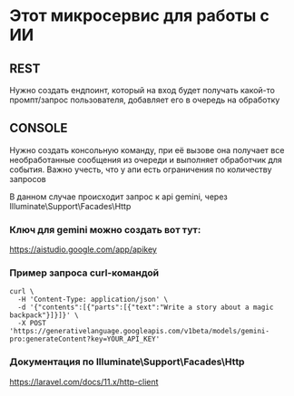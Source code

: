 # Этот микросервис для работы с ИИ

## REST 

Нужно создать ендпоинт, который на вход будет получать какой-то промпт/запрос пользователя, добавляет его в очередь на обработку

## CONSOLE 

Нужно создать консольную команду, при её вызове она получает все необработанные сообщения из очереди и выполняет обработчик для события. Важно учесть, что у апи есть ограничения по количеству запросов

В данном случае происходит запрос к api gemini, через Illuminate\Support\Facades\Http

### Ключ для gemini можно создать вот тут:

https://aistudio.google.com/app/apikey

### Пример запроса curl-командой
```
curl \
  -H 'Content-Type: application/json' \
  -d '{"contents":[{"parts":[{"text":"Write a story about a magic backpack"}]}]}' \
  -X POST 'https://generativelanguage.googleapis.com/v1beta/models/gemini-pro:generateContent?key=YOUR_API_KEY'
```

### Документация по Illuminate\Support\Facades\Http

https://laravel.com/docs/11.x/http-client
